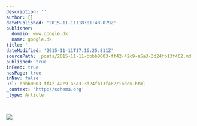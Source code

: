 ```yaml
---
description: ''
author: []
datePublished: '2015-11-11T18:01:48.079Z'
publisher:
  domain: www.google.dk
  name: google.dk
title: ''
dateModified: '2015-11-11T17:16:25.811Z'
sourcePath: _posts/2015-11-11-bbbb0003-ff42-42c9-a5a3-3d24fb13f462.md
published: true
inFeed: true
hasPage: true
inNav: false
url: bbbb0003-ff42-42c9-a5a3-3d24fb13f462/index.html
_context: 'http://schema.org'
_type: Article

---
```

![](http://the-grid-user-content.s3-us-west-2.amazonaws.com/d242f013-4a7d-4ffa-8960-fbd03e6b53cc.jpg)